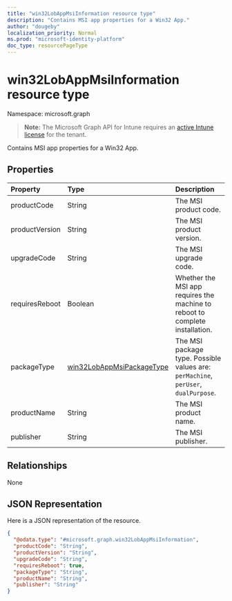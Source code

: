 ```yaml
---
title: "win32LobAppMsiInformation resource type"
description: "Contains MSI app properties for a Win32 App."
author: "dougeby"
localization_priority: Normal
ms.prod: "microsoft-identity-platform"
doc_type: resourcePageType
---
```


# win32LobAppMsiInformation resource type

Namespace: microsoft.graph

> **Note:** The Microsoft Graph API for Intune requires an [active Intune license](https://go.microsoft.com/fwlink/?linkid=839381) for the tenant.

Contains MSI app properties for a Win32 App.

## Properties
|Property|Type|Description|
|:---|:---|:---|
|productCode|String|The MSI product code.|
|productVersion|String|The MSI product version.|
|upgradeCode|String|The MSI upgrade code.|
|requiresReboot|Boolean|Whether the MSI app requires the machine to reboot to complete installation.|
|packageType|[win32LobAppMsiPackageType](../resources/intune-apps-win32lobappmsipackagetype.md)|The MSI package type. Possible values are: `perMachine`, `perUser`, `dualPurpose`.|
|productName|String|The MSI product name.|
|publisher|String|The MSI publisher.|

## Relationships
None

## JSON Representation
Here is a JSON representation of the resource.
<!-- {
  "blockType": "resource",
  "@odata.type": "microsoft.graph.win32LobAppMsiInformation"
}
-->
``` json
{
  "@odata.type": "#microsoft.graph.win32LobAppMsiInformation",
  "productCode": "String",
  "productVersion": "String",
  "upgradeCode": "String",
  "requiresReboot": true,
  "packageType": "String",
  "productName": "String",
  "publisher": "String"
}
```





